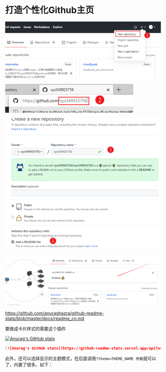 # 打造个性化Github主页



![image-20220120163924857](github_个性化.assets/image-20220120163924857.png)



![image-20220120164038212](github_个性化.assets/image-20220120164038212-16426680396281.png)



![image-20220120164226581](github_个性化.assets/image-20220120164226581.png)



![image-20220120164317617](github_个性化.assets/image-20220120164317617.png)



https://github.com/anuraghazra/github-readme-stats/blob/master/docs/readme_cn.md

要做成卡片样式的需要这个插件

[![Anurag's GitHub stats](https://github-readme-stats.vercel.app/api?username=anuraghazra)](https://github.com/anuraghazra/github-readme-stats)



```markdown
[![Anurag's GitHub stats](https://github-readme-stats.vercel.app/api?username=anuraghazra)](https://github.com/anuraghazra/github-readme-stats)
```

此外，还可以选择显示的主题模式，在后面调用`?theme=THEME_NAME 参数`就可以了，内置了很多。如下：




